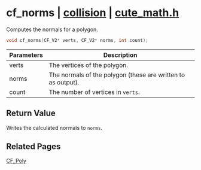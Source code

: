 # cf_norms | [collision](https://github.com/RandyGaul/cute_framework/blob/master/docs/collision/README.md) | [cute_math.h](https://github.com/RandyGaul/cute_framework/blob/master/include/cute_math.h)

Computes the normals for a polygon.

```cpp
void cf_norms(CF_V2* verts, CF_V2* norms, int count);
```

Parameters | Description
--- | ---
verts | The vertices of the polygon.
norms | The normals of the polygon (these are written to as output).
count | The number of vertices in `verts`.

## Return Value

Writes the calculated normals to `norms`.

## Related Pages

[CF_Poly](https://github.com/RandyGaul/cute_framework/blob/master/docs/collision/cf_poly.md)  
